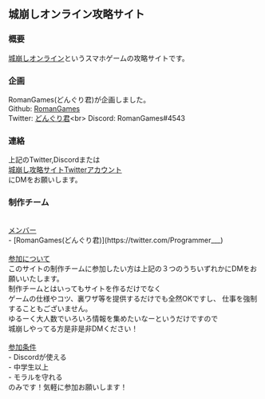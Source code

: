 ## 城崩しオンライン攻略サイト

### 概要
[城崩しオンライン](https://castle0.goodroid.co.jp/)というスマホゲームの攻略サイトです。

### 企画
RomanGames(どんぐり君)が企画しました。<br>
Github: [RomanGames](https://github.com/RomanGames)<br>
Twitter: [どんぐり君](https://twitter.com/Programmer___)<br>
Discord: RomanGames#4543

### 連絡
上記のTwitter,Discordまたは<br>
[城崩し攻略サイトTwitterアカウント](https://twitter.com/SiroKuzusiGuide)<br>
にDMをお願いします。

### 制作チーム
<br>
<u>メンバー</u><br>
- [RomanGames(どんぐり君)](https://twitter.com/Programmer___)<br>
<br>
<u>参加について</u><br>
このサイトの制作チームに参加したい方は上記の３つのうちいずれかにDMをお願いいたします。<br>
制作チームとはいってもサイトを作るだけでなく<br>
ゲームの仕様やコツ、裏ワザ等を提供するだけでも全然OKですし、<nr>
仕事を強制することもございません。<br>
ゆるーく大人数でいろいろ情報を集めたいなーというだけですので<br>
城崩しやってる方是非是非DMください！<br>
<br>
<u>参加条件</u><br>
- Discordが使える<br>
- 中学生以上<br>
- モラルを守れる<br>
のみです！気軽に参加お願いします！<br>
